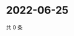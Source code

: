 # 2022-06-25

共 0 条

<!-- BEGIN WEIBO -->
<!-- 最后更新时间 Sat Jun 25 2022 17:00:56 GMT+0800 (China Standard Time) -->

<!-- END WEIBO -->
